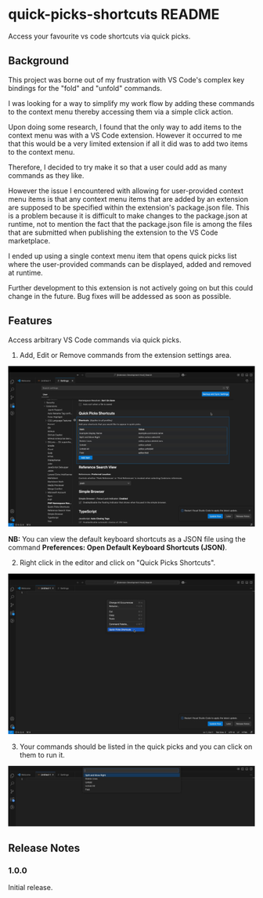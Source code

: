 # quick-picks-shortcuts README

Access your favourite vs code shortcuts via quick picks.


## Background

This project was borne out of my frustration with VS Code's complex key bindings for the "fold" and "unfold" commands.

I was looking for a way to simplify my work flow by adding these commands to the context menu thereby accessing them via a simple click action.

Upon doing some research, I found that the only way to add items to the context menu was with a VS Code extension. However it occurred to me that this would be a very limited extension if all it did was to add two items to the context menu.

Therefore, I decided to try make it so that a user could add as many commands as they like.

However the issue I encountered with allowing for user-provided context menu items is that any context menu items that are added by an extension are supposed to be specified within the extension's package.json file. This is a problem because it is difficult to make changes to the package.json at runtime, not to mention the fact that the package.json file is among the files that are submitted when publishing the extension to the VS Code marketplace.

I ended up using a single context menu item that opens quick picks list where the user-provided commands can be displayed, added and removed at runtime.

Further development to this extension is not actively going on but this could change in the future.
Bug fixes will be addessed as soon as possible.


## Features

Access arbitrary VS Code commands via quick picks.

1. Add, Edit or Remove commands from the extension settings area.

![Add, Edit or Remove commands from the extension settings area](readme_images/1.jpg)

**NB:** You can view the default keyboard shortcuts as a JSON file using the command **Preferences: Open Default Keyboard Shortcuts (JSON)**.

2. Right click in the editor and click on "Quick Picks Shortcuts".

![Right click in the editor and click on "Quick Picks Shortcuts"](readme_images/2.jpg)

3. Your commands should be listed in the quick picks and you can click on them to run it.

![Your commands should be listed in the quick picks and you can click on them to run it](readme_images/3.jpg)


## Release Notes

### 1.0.0

Initial release.
